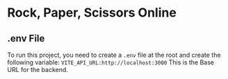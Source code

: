 # Rock, Paper, Scissors Online

## .env File

To run this project, you need to create a ``.env`` file at the root and create the following variable:
``VITE_API_URL:http://localhost:3000``
This is the Base URL for the backend.
